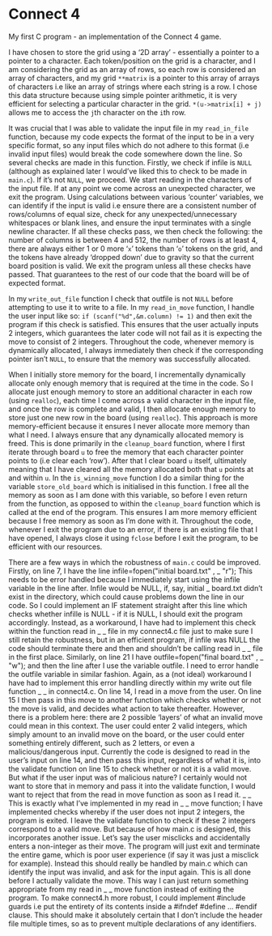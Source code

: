 # Connect 4
My first C program - an implementation of the Connect 4 game.

I have chosen to store the grid using a ‘2D array’ - essentially a pointer to a pointer to a character. Each token/position on the grid is a character, and I am considering the grid as an array of rows, so each row is considered an array of characters, and my grid ```**matrix``` is a pointer to this array of arrays of characters i.e like an array of strings where each string is a row. I chose this data structure because using simple pointer arithmetic, it is very efficient for selecting a particular character in the grid. ```*(u->matrix[i] + j)``` allows me to access the ```j```th character on the ```i```th row.

It was crucial that I was able to validate the input file in my ```read_in_file``` function, because my code expects the format of the input to be in a very specific format, so any input files which do not adhere to this format (i.e invalid input files) would break the code somewhere down the line. So several checks are made in this function. Firstly, we check if infile is ```NULL``` (although as explained later I would’ve liked this to check to be made in ```main.c```). If it’s not ```NULL```, we proceed. We start reading in the characters of the input file. If at any point we come across an unexpected character, we exit the program. Using calculations between various ‘counter’ variables, we can identify if the input is valid i.e ensure there are a consistent number of rows/columns of equal size, check for any unexpected/unnecessary whitespaces or blank lines, and ensure the input terminates with a single newline character. If all these checks pass, we then check the following: the number of columns is between 4 and 512, the number of rows is at least 4, there are always either 1 or 0 more ‘```x```’ tokens than ‘```o```’ tokens on the grid, and the tokens have already ‘dropped down’ due to gravity so that the current board position is valid. We exit the program unless all these checks have passed. That guarantees to the rest of our code that the board will be of expected format.

In my ```write_out_file``` function I check that outfile is not ```NULL``` before attempting to use it to write to a file. In my ```read_in_move``` function, I handle the user input like so: ```if (scanf("%d",&m.column) != 1)``` and then exit the program if this check is satisfied. This ensures that the user actually inputs 2 integers, which guarantees the later code will not fail as it is expecting the
move to consist of 2 integers. Throughout the code, whenever memory is dynamically allocated, I always immediately then check if the corresponding pointer isn’t ```NULL```, to ensure that the memory was successfully allocated.

When I initially store memory for the board, I incrementally dynamically allocate only enough memory that is required at the time in the code. So I allocate just enough memory to store an additional character in each row (using ```realloc```), each time I come across a valid character in the input file, and once the row is complete and valid, I then allocate enough memory to store just one new row in the board (using ```realloc```). This approach is more memory-efficient because it ensures I never allocate more memory than what I need. I always ensure that any dynamically allocated memory is freed. This is done primarily in the
```cleanup_board``` function, where I first iterate through board ```u``` to free the memory that each character pointer points to (i.e clear each ‘row’). After that I clear board ```u``` itself, ultimately meaning that I have cleared all the memory allocated both that ```u``` points at and within ```u```. In the ```is_winning_move``` function I do a similar thing for the variable ```store_old_board``` which is initialised in this function. I free all the memory as soon as I am done with this variable, so before I even return from the function, as opposed to within the ```cleanup_board``` function which is called at the end of the program. This ensures I am more memory efficient because I free memory as soon as I’m done with it. Throughout the code, whenever I exit the program due to an error, if there is an existing file that I have opened, I always close it using ```fclose``` before I exit the program, to be efficient with our resources.

There are a few ways in which the robustness of ```main.c``` could be improved. Firstly, on line 7, I
have the line infile=fopen("initial
board.txt"
,
_
"r"); This needs to be error handled because I
immediately start using the infile variable in the line after. Infile would be NULL, if, say,
initial
_
board.txt didn’t exist in the directory, which could cause problems down the line in our
code. So I could implement an IF statement straight after this line which checks whether infille
is NULL - if it is NULL, I should exit the program accordingly. Instead, as a workaround, I have
had to implement this check within the function read
in
_
_
file in my connect4.c file just to make
sure I still retain the robustness, but in an efficient program, if infile was NULL the code should
terminate there and then and shouldn’t be calling read
in
_
_
file in the first place. Similarly, on line
21 I have outfile=fopen("final
board.txt"
,
_
"w"); and then the line after I use the variable
outfile. I need to error handle the outfile variable in similar fashion. Again, as a (not ideal)
workaround I have had to implement this error handling directly within my write
out
file function
_
_
in connect4.c.
On line 14, I read in a move from the user. On line 15 I then pass in this move to another
function which checks whether or not the move is valid, and decides what action to take
thereafter. However, there is a problem here: there are 2 possible ‘layers’ of what an invalid
move could mean in this context. The user could enter 2 valid integers, which simply amount to
an invalid move on the board, or the user could enter something entirely different, such as 2
letters, or even a malicious/dangerous input. Currently the code is designed to read in the user’s
input on line 14, and then pass this input, regardless of what it is, into the validate function on
line 15 to check whether or not it is a valid move. But what if the user input was of malicious
nature? I certainly would not want to store that in memory and pass it into the validate
function, I would want to reject that from the read
in
move function as soon as I read it.
_
_
This is exactly what I’ve implemented in my read
in
_
_
move function; I have implemented checks
whereby if the user does not input 2 integers, the program is exited. I leave the validate function
to check if these 2 integers correspond to a valid move. But because of how main.c is designed,
this incorporates another issue. Let’s say the user misclicks and accidentally enters a
non-integer as their move. The program will just exit and terminate the entire game, which is
poor user experience (if say it was just a misclick for example). Instead this should really be
handled by main.c which can identify the input was invalid, and ask for the input again. This is
all done before I actually validate the move. This way I can just return something appropriate
from my read
in
_
_
move function instead of exiting the program.
To make connect4.h more robust, I could implement #include guards i.e put the entirety of its
contents inside a #ifndef #define … #endif clause. This should make it absolutely certain that I
don’t include the header file multiple times, so as to prevent multiple declarations of any
identifiers.
